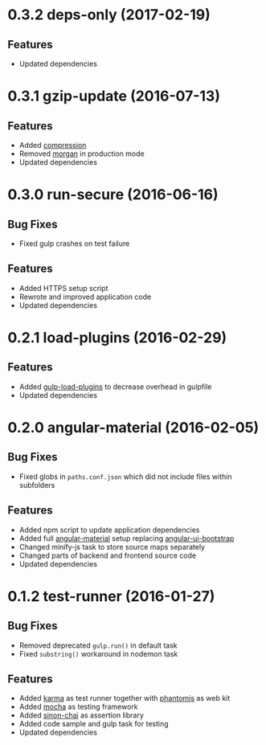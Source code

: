 <!--

<a name="0.0.0"></a>
# 0.0.0 version-name (0000-00-00)

## Bug Fixes

## Features

-->

<a name="0.3.2"></a>
# 0.3.2 deps-only (2017-02-19)

## Features

- Updated dependencies

<a name="0.3.1"></a>
# 0.3.1 gzip-update (2016-07-13)

## Features

- Added [compression](https://www.npmjs.com/package/compression)
- Removed [morgan](https://www.npmjs.com/package/morgan) in production mode
- Updated dependencies

<a name="0.3.0"></a>
# 0.3.0 run-secure (2016-06-16)

## Bug Fixes

- Fixed gulp crashes on test failure

## Features

- Added HTTPS setup script
- Rewrote and improved application code
- Updated dependencies

<a name="0.2.1"></a>
# 0.2.1 load-plugins (2016-02-29)

## Features

- Added [gulp-load-plugins](https://www.npmjs.com/package/gulp-load-plugins) to decrease overhead in gulpfile
- Updated dependencies

<a name="0.2.0"></a>
# 0.2.0 angular-material (2016-02-05)

## Bug Fixes

- Fixed globs in `paths.conf.json` which did not include files within subfolders

## Features

- Added npm script to update application dependencies
- Added full [angular-material](https://www.npmjs.com/package/angular-material) setup replacing [angular-ui-bootstrap](https://www.npmjs.com/package/angular-ui-bootstrap)
- Changed minify-js task to store source maps separately
- Changed parts of backend and frontend source code
- Updated dependencies

<a name="0.1.2"></a>
# 0.1.2 test-runner (2016-01-27)

## Bug Fixes

- Removed deprecated `gulp.run()` in default task
- Fixed `substring()` workaround in nodemon task

## Features

- Added [karma](https://www.npmjs.com/package/karma) as test runner together with [phantomjs](https://www.npmjs.com/package/phantomjs) as web kit
- Added [mocha](https://www.npmjs.com/package/mocha) as testing framework
- Added [sinon-chai](https://www.npmjs.com/package/sinon-chai) as assertion library
- Added code sample and gulp task for testing
- Updated dependencies
